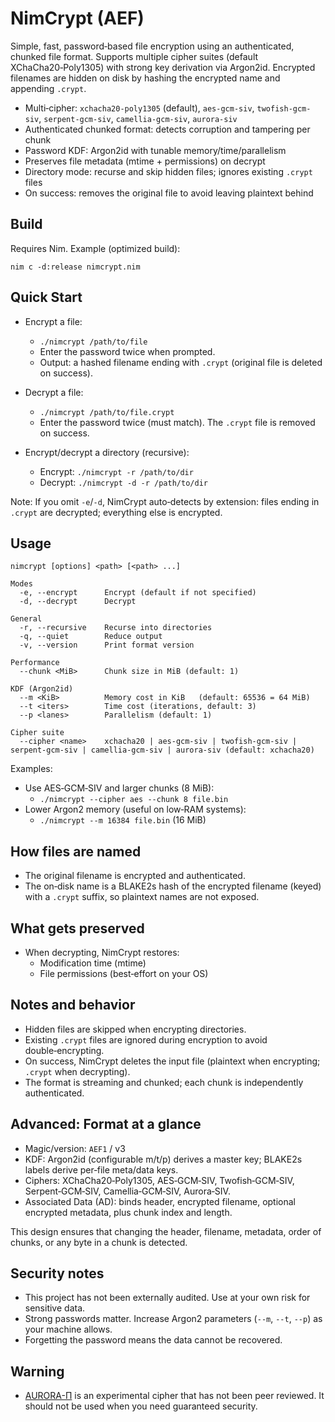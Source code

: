 # NimCrypt (AEF)

Simple, fast, password‑based file encryption using an authenticated, chunked file format. Supports multiple cipher suites (default XChaCha20‑Poly1305) with strong key derivation via Argon2id. Encrypted filenames are hidden on disk by hashing the encrypted name and appending `.crypt`.

- Multi‑cipher: `xchacha20-poly1305` (default), `aes-gcm-siv`, `twofish-gcm-siv`, `serpent-gcm-siv`, `camellia-gcm-siv`, `aurora-siv`
- Authenticated chunked format: detects corruption and tampering per chunk
- Password KDF: Argon2id with tunable memory/time/parallelism
- Preserves file metadata (mtime + permissions) on decrypt
- Directory mode: recurse and skip hidden files; ignores existing `.crypt` files
- On success: removes the original file to avoid leaving plaintext behind

## Build

Requires Nim. Example (optimized build):

```
nim c -d:release nimcrypt.nim
```

## Quick Start

- Encrypt a file:
  - `./nimcrypt /path/to/file`
  - Enter the password twice when prompted.
  - Output: a hashed filename ending with `.crypt` (original file is deleted on success).

- Decrypt a file:
  - `./nimcrypt /path/to/file.crypt`
  - Enter the password twice (must match). The `.crypt` file is removed on success.

- Encrypt/decrypt a directory (recursive):
  - Encrypt: `./nimcrypt -r /path/to/dir`
  - Decrypt: `./nimcrypt -d -r /path/to/dir`

Note: If you omit `-e`/`-d`, NimCrypt auto‑detects by extension: files ending in `.crypt` are decrypted; everything else is encrypted.

## Usage

```
nimcrypt [options] <path> [<path> ...]

Modes
  -e, --encrypt      Encrypt (default if not specified)
  -d, --decrypt      Decrypt

General
  -r, --recursive    Recurse into directories
  -q, --quiet        Reduce output
  -v, --version      Print format version

Performance
  --chunk <MiB>      Chunk size in MiB (default: 1)

KDF (Argon2id)
  --m <KiB>          Memory cost in KiB   (default: 65536 = 64 MiB)
  --t <iters>        Time cost (iterations, default: 3)
  --p <lanes>        Parallelism (default: 1)

Cipher suite
  --cipher <name>    xchacha20 | aes-gcm-siv | twofish-gcm-siv | serpent-gcm-siv | camellia-gcm-siv | aurora-siv (default: xchacha20)
```

Examples:

- Use AES‑GCM‑SIV and larger chunks (8 MiB):
  - `./nimcrypt --cipher aes --chunk 8 file.bin`
- Lower Argon2 memory (useful on low‑RAM systems):
  - `./nimcrypt --m 16384 file.bin`  (16 MiB)

## How files are named

- The original filename is encrypted and authenticated.
- The on‑disk name is a BLAKE2s hash of the encrypted filename (keyed) with a `.crypt` suffix, so plaintext names are not exposed.

## What gets preserved

- When decrypting, NimCrypt restores:
  - Modification time (mtime)
  - File permissions (best‑effort on your OS)

## Notes and behavior

- Hidden files are skipped when encrypting directories.
- Existing `.crypt` files are ignored during encryption to avoid double‑encrypting.
- On success, NimCrypt deletes the input file (plaintext when encrypting; `.crypt` when decrypting).
- The format is streaming and chunked; each chunk is independently authenticated.

## Advanced: Format at a glance

- Magic/version: `AEF1` / v3
- KDF: Argon2id (configurable m/t/p) derives a master key; BLAKE2s labels derive per‑file meta/data keys.
- Ciphers: XChaCha20‑Poly1305, AES‑GCM‑SIV, Twofish‑GCM‑SIV, Serpent‑GCM‑SIV, Camellia‑GCM‑SIV, Aurora‑SIV.
- Associated Data (AD): binds header, encrypted filename, optional encrypted metadata, plus chunk index and length.

This design ensures that changing the header, filename, metadata, order of chunks, or any byte in a chunk is detected.

## Security notes

- This project has not been externally audited. Use at your own risk for sensitive data.
- Strong passwords matter. Increase Argon2 parameters (`--m`, `--t`, `--p`) as your machine allows.
- Forgetting the password means the data cannot be recovered.

## Warning

 - [AURORA-Π](https://github.com/vercingetorx/aurora-pi) is an experimental cipher that has not been peer reviewed. It should not be used when you need guaranteed security.
